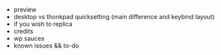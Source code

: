 #  




- preview
- desktop vs thonkpad quicksetting (main difference and keybind layout)
- if you wish to replica
- credits
- wp sauces
- known issues && to-do
